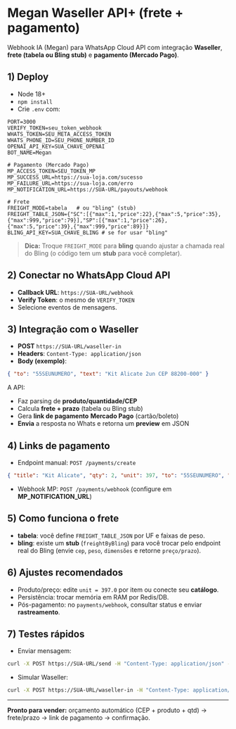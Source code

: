 # Megan Waseller API+ (frete + pagamento)

Webhook IA (Megan) para WhatsApp Cloud API com integração **Waseller**, **frete (tabela ou Bling stub)** e **pagamento (Mercado Pago)**.

## 1) Deploy
- Node 18+
- `npm install`
- Crie `.env` com:
```
PORT=3000
VERIFY_TOKEN=seu_token_webhook
WHATS_TOKEN=SEU_META_ACCESS_TOKEN
WHATS_PHONE_ID=SEU_PHONE_NUMBER_ID
OPENAI_API_KEY=SUA_CHAVE_OPENAI
BOT_NAME=Megan

# Pagamento (Mercado Pago)
MP_ACCESS_TOKEN=SEU_TOKEN_MP
MP_SUCCESS_URL=https://sua-loja.com/sucesso
MP_FAILURE_URL=https://sua-loja.com/erro
MP_NOTIFICATION_URL=https://SUA-URL/payouts/webhook

# Frete
FREIGHT_MODE=tabela   # ou "bling" (stub)
FREIGHT_TABLE_JSON={"SC":[{"max":1,"price":22},{"max":5,"price":35},{"max":999,"price":79}],"SP":[{"max":1,"price":26},{"max":5,"price":39},{"max":999,"price":89}]}
BLING_API_KEY=SUA_CHAVE_BLING # se for usar "bling"
```

> **Dica:** Troque `FREIGHT_MODE` para **bling** quando ajustar a chamada real do Bling (o código tem um **stub** para você completar).

## 2) Conectar no WhatsApp Cloud API
- **Callback URL**: `https://SUA-URL/webhook`
- **Verify Token**: o mesmo de `VERIFY_TOKEN`
- Selecione eventos de mensagens.

## 3) Integração com o Waseller
- **POST** `https://SUA-URL/waseller-in`
- **Headers**: `Content-Type: application/json`
- **Body (exemplo)**:
```json
{ "to": "55SEUNUMERO", "text": "Kit Alicate 2un CEP 88200-000" }
```
A API:
- Faz parsing de **produto/quantidade/CEP**
- Calcula **frete + prazo** (tabela ou Bling stub)
- Gera **link de pagamento** **Mercado Pago** (cartão/boleto)
- **Envia** a resposta no Whats e retorna um **preview** em JSON

## 4) Links de pagamento
- Endpoint manual: `POST /payments/create`
```json
{ "title": "Kit Alicate", "qty": 2, "unit": 397, "to": "55SEUNUMERO", "cep": "88200000" }
```
- Webhook MP: `POST /payments/webhook` (configure em **MP_NOTIFICATION_URL**)

## 5) Como funciona o frete
- **tabela**: você define `FREIGHT_TABLE_JSON` por UF e faixas de peso.
- **bling**: existe um **stub** (`freightByBling`) para você trocar pelo endpoint real do Bling (envie `cep`, `peso`, `dimensões` e retorne `preço/prazo`).

## 6) Ajustes recomendados
- Produto/preço: edite `unit = 397.0` por item ou conecte seu **catálogo**.
- Persistência: trocar memória em RAM por Redis/DB.
- Pós-pagamento: no `payments/webhook`, consultar status e enviar **rastreamento**.

## 7) Testes rápidos
- Enviar mensagem:
```bash
curl -X POST https://SUA-URL/send -H "Content-Type: application/json" -d '{"to":"55SEUNUMERO","body":"Teste OK"}'
```
- Simular Waseller:
```bash
curl -X POST https://SUA-URL/waseller-in -H "Content-Type: application/json" -d '{"to":"55SEUNUMERO","text":"Kit Alicate 2un CEP 88200-000"}'
```

---

**Pronto para vender:** orçamento automático (CEP + produto + qtd) → frete/prazo → link de pagamento → confirmação.
